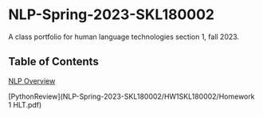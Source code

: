 # NLP-Spring-2023-SKL180002
A class portfolio for human language technologies section 1, fall 2023.

## **Table of Contents**
[NLP Overview](OverView.pdf)

[PythonReview](NLP-Spring-2023-SKL180002/HW1SKL180002/Homework 1 HLT.pdf)
